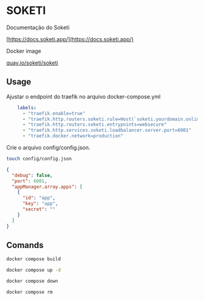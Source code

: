 # SOKETI

Documentação do Soketi

[https://docs.soketi.app/](https://docs.soketi.app/)

Docker image

[quay.io/soketi/soketi](https://quay.io/repository/soketi/soketi?tab=info)

## Usage

Ajustar o endpoint do traefik no arquivo docker-compose.yml

```yaml
    labels:
      - "traefik.enable=true"
      - "traefik.http.routers.soketi.rule=Host(`soketi.yourdomain.online`)"
      - "traefik.http.routers.soketi.entrypoints=websecure"
      - "traefik.http.services.soketi.loadbalancer.server.port=6001"
      - "traefik.docker.network=production"
```

Crie o arquivo config/config.json.

```bash
touch config/config.json
```

```json
{
  "debug": false,
  "port": 6001,
  "appManager.array.apps": [
    {
      "id": "app",
      "key": "app",
      "secret": ""
    }
  ]
}
```

## Comands

```bash
docker compose build
```

```bash
docker compose up -d
```

```bash
docker compose down
```

```bash
docker compose rm
```
